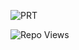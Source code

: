 ![PRT](https://telegra.ph/file/d3848c45a4cbbf1c86a07.jpg)

![Repo Views](https://visitor-badge.glitch.me/badge?page_id=ImmaGoku.PRT_RSS_BOT)
